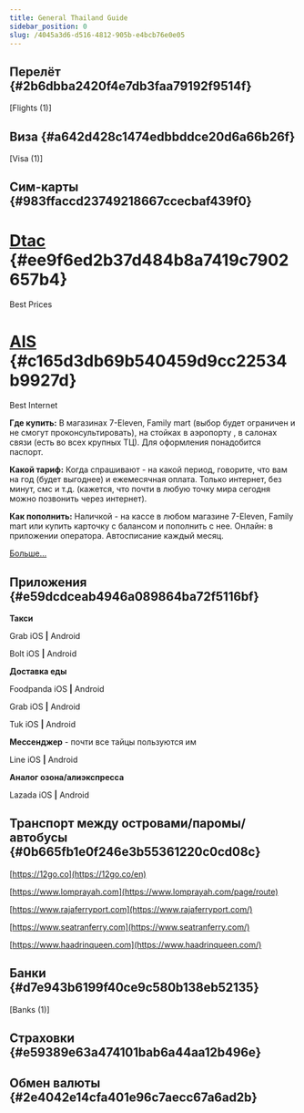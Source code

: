 ```yaml
---
title: General Thailand Guide
sidebar_position: 0
slug: /4045a3d6-d516-4812-905b-e4bcb76e0e05
---
```


## Перелёт {#2b6dbba2420f4e7db3faa79192f9514f}


[Flights (1)]


## Виза {#a642d428c1474edbbddce20d6a66b26f}


[Visa (1)]


## Сим-карты {#983ffaccd23749218667ccecbaf439f0}


# [Dtac](https://www.dtac.co.th/en) {#ee9f6ed2b37d484b8a7419c7902657b4}


Best Prices


# [AIS](https://www.ais.th/en/) {#c165d3db69b540459d9cc22534b9927d}


Best Internet


**Где купить:** В магазинах 7-Eleven, Family mart (выбор будет ограничен и не смогут проконсультировать), на стойках в аэропорту , в салонах связи (есть во всех крупных ТЦ). Для оформления понадобится паспорт.


**Какой тариф:** Когда спрашивают - на какой период, говорите, что вам на год (будет выгоднее) и ежемесячная оплата. Только интернет, без минут, смс и т.д. (кажется, что почти в любую точку мира сегодня можно позвонить через интернет).


**Как пополнить:** Наличкой - на кассе в любом магазине 7-Eleven, Family mart или купить карточку с балансом и пополнить с нее. Онлайн: в приложении оператора. Автосписание каждый месяц.


[Больше…](https://life-trip.ru/mobilnyj-internet-v-tajlande-i-svyaz/)


## Приложения {#e59dcdceab4946a089864ba72f5116bf}


**Такси**


Grab iOS **|** Android


Bolt iOS **|** Android


**Доставка еды**


Foodpanda iOS **|** Android


Grab iOS **|** Android


Tuk iOS **|** Android


**Мессенджер** - почти все тайцы пользуются им


Line iOS **|** Android


**Аналог озона/алиэкспресса**


Lazada iOS **|** Android


## Транспорт между островами/паромы/автобусы {#0b665fb1e0f246e3b55361220c0cd08c}


[https://12go.co](https://12go.co/en)


[https://www.lomprayah.com](https://www.lomprayah.com/page/route)


[https://www.rajaferryport.com](https://www.rajaferryport.com/)


[https://www.seatranferry.com](https://www.seatranferry.com/)


[https://www.haadrinqueen.com](https://www.haadrinqueen.com/)


## Банки {#d7e943b6199f40ce9c580b138eb52135}


[Banks (1)]


## Страховки {#e59389e63a474101bab6a44aa12b496e}


## Обмен валюты {#2e4042e14cfa401e96c7aecc67a6ad2b}

